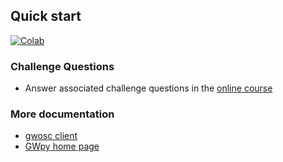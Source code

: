 ## Quick start

[![Colab](https://colab.research.google.com/assets/colab-badge.svg)](https://colab.research.google.com/github/tttiago/odw-2024/blob/main/)


### Challenge Questions

* Answer associated challenge questions in the [online course](https://gw-odw.thinkific.com)


### More documentation

* [gwosc client](https://pypi.org/project/gwosc/)
* [GWpy home page](https://gwpy.github.io)
